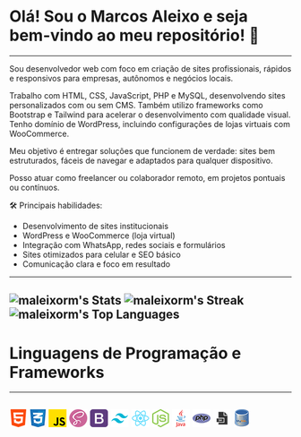 # Olá! Sou o Marcos Aleixo e seja bem-vindo ao meu repositório! :vulcan_salute:
---
Sou desenvolvedor web com foco em criação de sites profissionais, rápidos e responsivos para empresas, autônomos e negócios locais.

Trabalho com HTML, CSS, JavaScript, PHP e MySQL, desenvolvendo sites personalizados com ou sem CMS. Também utilizo frameworks como Bootstrap e Tailwind para acelerar o desenvolvimento com qualidade visual. Tenho domínio de WordPress, incluindo configurações de lojas virtuais com WooCommerce.

Meu objetivo é entregar soluções que funcionem de verdade: sites bem estruturados, fáceis de navegar e adaptados para qualquer dispositivo.

Posso atuar como freelancer ou colaborador remoto, em projetos pontuais ou contínuos.

🛠️ Principais habilidades:
- Desenvolvimento de sites institucionais
- WordPress e WooCommerce (loja virtual)
- Integração com WhatsApp, redes sociais e formulários
- Sites otimizados para celular e SEO básico
- Comunicação clara e foco em resultado
---
![maleixorm's Stats](https://github-readme-stats.vercel.app/api?username=maleixorm&theme=default&show_icons=true&hide_border=true&count_private=true)
![maleixorm's Streak](https://github-readme-streak-stats.herokuapp.com/?user=maleixorm&theme=default&hide_border=true)
![maleixorm's Top Languages](https://github-readme-stats.vercel.app/api/top-langs/?username=maleixorm&theme=default&show_icons=true&hide_border=true&layout=compact)
---
# Linguagens de Programação e Frameworks
---
![HTML5](html5.png) ![CSS3](css3.png) ![JavaScript](js.png) ![SASS](sass.png) ![Bootstrap](bs.png) ![Tailwind](tw.png) ![React](react.png) ![Node JS](nodejs.png) ![Java](java.png) ![PHP](php.png) ![ShellScript](ssh.png) ![MySQL](mysql.png)
---
